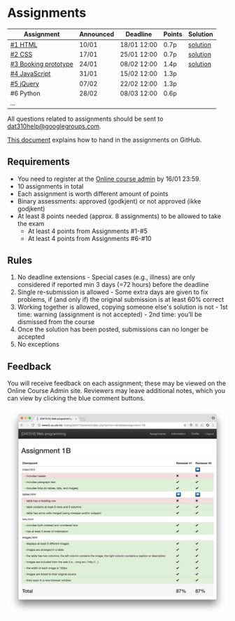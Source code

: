 # Assignments

| Assignment | Announced | Deadline | Points | Solution |
| --- | --- | --- | --- | --- |
| [#1 HTML](assignment-1/) | 10/01 | 18/01 12:00 | 0.7p | [solution](https://github.com/uis-dat310-spring2018/solutions/tree/master/assignment-1)  |
| [#2 CSS](assignment-2/) | 17/01 | 25/01 12:00 | 0.7p | [solution](https://github.com/uis-dat310-spring2018/solutions/tree/master/assignment-2) |
| [#3 Booking prototype](assignment-3/) | 24/01 | 08/02 12:00 | 1.4p | [solution](https://github.com/uis-dat310-spring2018/solutions/tree/master/assignment-3) |
| [#4 JavaScript](assignment-4/) | 31/01 | 15/02 12:00 | 1.3p |  |
| [#5 jQuery](assignment-5/) | 07/02 |22/02 12:00 | 1.3p |  |
| #6 Python | 28/02 | 08/03 12:00 | 0.6p |  |
| ... |  |  |  |  |

All questions related to assignments should be sent to dat310help@googlegroups.com.

[This document](../HOWTO_GitHub.md) explains how to hand in the assignments on GitHub.

## Requirements

  - You need to register at the [Online course admin](http://bit.ly/uis-dat310) by 16/01 23:59.
  - 10 assignments in total
  - Each assignment is worth different amount of points
  - Binary assessments: approved (godkjent) or not approved (ikke godjkent)
  - At least 8 points needed (approx. 8 assignments) to be allowed to take the exam
    - At least 4 points from Assignments #1-#5
    - At least 4 points from Assignments #6-#10

## Rules

  1. No deadline extensions
    - Special cases (e.g., illness) are only considered if reported min 3 days (=72 hours) before the deadline
  2. Single re-submission is allowed
    - Some extra days are given to fix problems, if (and only if) the original submission is at least 60% correct
  3. Working together is allowed, copying someone else's solution is not
    - 1st time: warning (assignment is not accepted)
    - 2nd time: you’ll be dismissed from the course
  4. Once the solution has been posted, submissions can no longer be accepted
  5. No exceptions


## Feedback

You will receive feedback on each assignment; these may be viewed on the Online Course Admin site.  Reviewers may leave additional notes, which you can view by clicking the blue comment buttons.

![Feedback](assignments_feedback.png)
